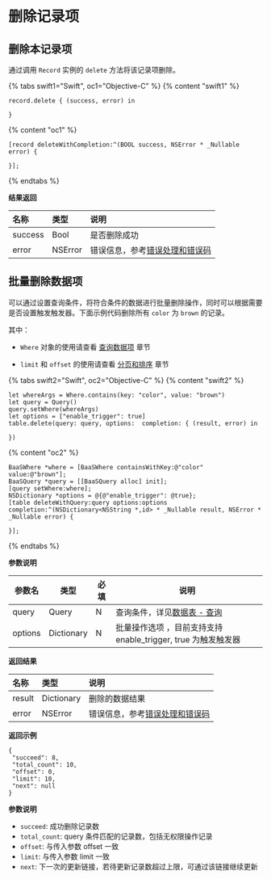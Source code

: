 # 删除记录项

## 删除本记录项

通过调用 `Record` 实例的 `delete` 方法将该记录项删除。

{% tabs swift1="Swift", oc1="Objective-C" %}
{% content "swift1" %}
```
record.delete { (success, error) in
                    
}
```
{% content "oc1" %}
```
[record deleteWithCompletion:^(BOOL success, NSError * _Nullable error) {
                        
}];
```
{% endtabs %}

**结果返回**

| 名称       | 类型           | 说明 |
| :-------- | :------------  | :------ |
| success   | Bool           | 是否删除成功 |
| error   |  NSError |  错误信息，参考[错误处理和错误码](/ios-sdk/error-code.md)     |

## 批量删除数据项

可以通过设置查询条件，将符合条件的数据进行批量删除操作，同时可以根据需要是否设置触发触发器。下面示例代码删除所有 `color` 为 `brown` 的记录。

其中：
 - `Where` 对象的使用请查看 [查询数据项](./query.md) 章节

 - `limit` 和 `offset` 的使用请查看 [分页和排序](./limit-and-order.md) 章节

{% tabs swift2="Swift", oc2="Objective-C" %}
{% content "swift2" %}
```
let whereArgs = Where.contains(key: "color", value: "brown")
let query = Query()
query.setWhere(whereArgs)
let options = ["enable_trigger": true]
table.delete(query: query, options:  completion: { (result, error) in

})
```
{% content "oc2" %}
```
BaaSWhere *where = [BaaSWhere containsWithKey:@"color" value:@"brown"];
BaaSQuery *query = [[BaaSQuery alloc] init];
[query setWhere:where];
NSDictionary *options = @{@"enable_trigger": @true};
[table deleteWithQuery:query options:options completion:^(NSDictionary<NSString *,id> * _Nullable result, NSError * _Nullable error) {

}];
```
{% endtabs %}

**参数说明**

| 参数名    | 类型    | 必填              |  说明  |
|-----------|---------|-------------------|--|
| query | Query |  N  |  查询条件，详见[数据表 - 查询](./query.md)  | 
| options | Dictionary |  N  | 批量操作选项 ，目前支持支持 enable_trigger, true 为触发触发器|

**返回结果**
 
| 名称      | 类型           | 说明 |
| :------- | :------------  | :------ |
| result  |  Dictionary           | 删除的数据结果 |
| error   |  NSError |  错误信息，参考[错误处理和错误码](/ios-sdk/error-code.md)  |

 **返回示例**
 ```
 {
  "succeed": 8,
  "total_count": 10,
  "offset": 0,
  "limit": 10,
  "next": null
}
 ```

**参数说明**
* `succeed`:	成功删除记录数
* `total_count`:	query 条件匹配的记录数，包括无权限操作记录
* `offset`: 与传入参数 offset 一致
* `limit`: 与传入参数 limit 一致
* `next`: 下一次的更新链接，若待更新记录数超过上限，可通过该链接继续更新